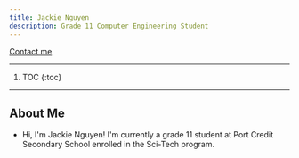 ```yaml
---
title: Jackie Nguyen
description: Grade 11 Computer Engineering Student
---
```


<p align="left">
    <a href="https://mail.google.com/mail/u/0/?fs=1&to=760462@pdsb.net&tf=cm">Contact me</a>
</p>

* * *

1. TOC
{:toc}

* * *

## About Me
- Hi, I'm Jackie Nguyen! I'm currently a grade 11 student at Port Credit Secondary School enrolled in the Sci-Tech program.

<img src="">
